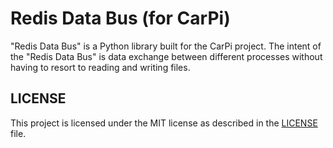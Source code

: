 # Redis Data Bus (for CarPi)
"Redis Data Bus" is a Python library built for the CarPi project.
The intent of the "Redis Data Bus" is data exchange between different 
processes without having to resort to reading and writing files.

## LICENSE
This project is licensed under the MIT license as described in the
[LICENSE](LICENSE) file.

